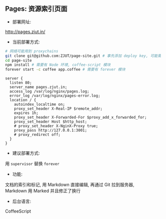 
Pages: 资源索引页面
------

* 部署网址:

http://pages.zjut.in/

* 当前部署方式:

```bash
# 网络可能用到 proxychains
git clone git@github.com:ZJUT/page-site.git # 事先添加 deploy key, 可能需要
cd page-site
npm install # 需要有 Node 环境, coffee-script 模块
forever start -c coffee app.coffee # 需要有 forever 模块
```

```nginx
server {
  listen 80;
  server_name pages.zjut.in;
  access_log /var/log/nginx/pages.log;
  error_log /var/log/nginx/pages-error.log;
  location / {
    autoindex_localtime on;
    proxy_set_header X-Real-IP $remote_addr;
    expires 1h;
    proxy_set_header X-Forwarded-For $proxy_add_x_forwarded_for;
    proxy_set_header Host $http_host;
    # proxy_set_header X-NginX-Proxy true;
    proxy_pass http://127.0.0.1:3001;
    # proxy_redirect off;
  }
}
```

* 建议部署方式:

用 `supervisor` 替换 `forever`

* 功能:

文档的索引和标记, 用 Markdown 直接编辑, 再通过 Git 拉到服务器,  
Markdown 用 Marked 并且修正了换行

* 后台语言:

CoffeeScript
